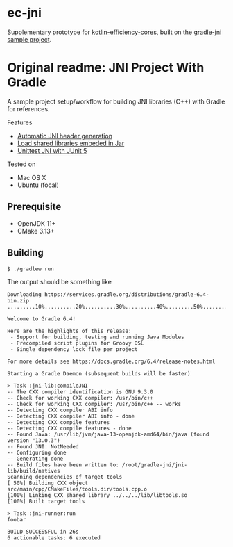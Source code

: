 # ec-jni

Supplementary prototype for [kotlin-efficiency-cores](https://github.com/SebastianAigner/kotlin-efficiency-cores), built on the [gradle-jni sample project](https://github.com/stwind/gradle-jni).

# Original readme: JNI Project With Gradle 

A sample project setup/workflow for building JNI libraries (C++) with Gradle for references.

Features

* [Automatic JNI header generation](jni-lib/build.gradle#L24)
* [Load shared libraries embeded in Jar](jni-lib/src/main/java/jni/Tools.java#L5)
* [Unittest JNI with JUnit 5](jni-lib/build.gradle#L48)

Tested on

* Mac OS X
* Ubuntu (focal)

## Prerequisite

* OpenJDK 11+
* CMake 3.13+

## Building

```sh
$ ./gradlew run
```

The output should be something like

```
Downloading https://services.gradle.org/distributions/gradle-6.4-bin.zip
.........10%..........20%..........30%..........40%.........50%..........60%..........70%..........80%.........90%..........100%

Welcome to Gradle 6.4!

Here are the highlights of this release:
 - Support for building, testing and running Java Modules
 - Precompiled script plugins for Groovy DSL
 - Single dependency lock file per project

For more details see https://docs.gradle.org/6.4/release-notes.html

Starting a Gradle Daemon (subsequent builds will be faster)

> Task :jni-lib:compileJNI
-- The CXX compiler identification is GNU 9.3.0
-- Check for working CXX compiler: /usr/bin/c++
-- Check for working CXX compiler: /usr/bin/c++ -- works
-- Detecting CXX compiler ABI info
-- Detecting CXX compiler ABI info - done
-- Detecting CXX compile features
-- Detecting CXX compile features - done
-- Found Java: /usr/lib/jvm/java-13-openjdk-amd64/bin/java (found version "13.0.3")
-- Found JNI: NotNeeded
-- Configuring done
-- Generating done
-- Build files have been written to: /root/gradle-jni/jni-lib/build/natives
Scanning dependencies of target tools
[ 50%] Building CXX object src/main/cpp/CMakeFiles/tools.dir/tools.cpp.o
[100%] Linking CXX shared library ../../../lib/libtools.so
[100%] Built target tools

> Task :jni-runner:run
foobar

BUILD SUCCESSFUL in 26s
6 actionable tasks: 6 executed
```

